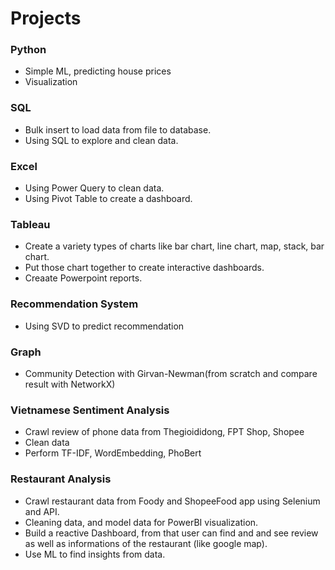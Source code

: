 # Projects

### Python 
- Simple ML, predicting house prices
- Visualization

### SQL 
- Bulk insert to load data from file to database.
- Using SQL to explore and clean data.

### Excel
- Using Power Query to clean data.
- Using Pivot Table to create a dashboard.

### Tableau
- Create a variety types of charts like bar chart, line chart, map, stack, bar chart.
- Put those chart together to create interactive dashboards.
- Creaate Powerpoint reports.

### Recommendation System
- Using SVD to predict recommendation

### Graph 
- Community Detection with Girvan-Newman(from scratch and compare result with NetworkX)

### Vietnamese Sentiment Analysis
- Crawl review of phone data from Thegioididong, FPT Shop, Shopee
- Clean data 
- Perform TF-IDF, WordEmbedding, PhoBert

### Restaurant Analysis
- Crawl restaurant data from Foody and ShopeeFood app using Selenium and API.
- Cleaning data, and model data for PowerBI visualization.
- Build a reactive Dashboard, from that user can find and and see review as well as informations of the restaurant (like google map).
- Use ML to find insights from data.
